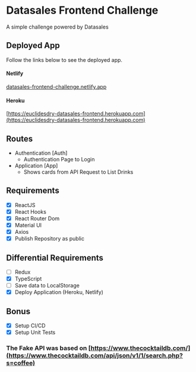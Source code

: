 # Datasales Frontend Challenge

  A simple challenge powered by Datasales

## Deployed App

  Follow the links below to see the deployed app.

#### Netlify

[datasales-frontend-challenge.netlify.app](https://datasales-frontend-challenge.netlify.app)

#### Heroku

[https://euclidesdry-datasales-frontend.herokuapp.com](https://euclidesdry-datasales-frontend.herokuapp.com)

## Routes

- Authentication [Auth]
  - Authentication Page to Login
- Application [App]
  - Shows cards from API Request to List Drinks

## Requirements

- [X] ReactJS
- [X] React Hooks
- [X] React Router Dom
- [X] Material UI
- [X] Axios
- [X] Publish Repository as public

## Differential Requirements

- [ ] Redux
- [X] TypeScript
- [ ] Save data to LocalStorage
- [X] Deploy Application (Heroku, Netlify)

## Bonus

- [x] Setup CI/CD
- [x] Setup Unit Tests

### The Fake API was based on [https://www.thecocktaildb.com/](https://www.thecocktaildb.com/api/json/v1/1/search.php?s=coffee)
